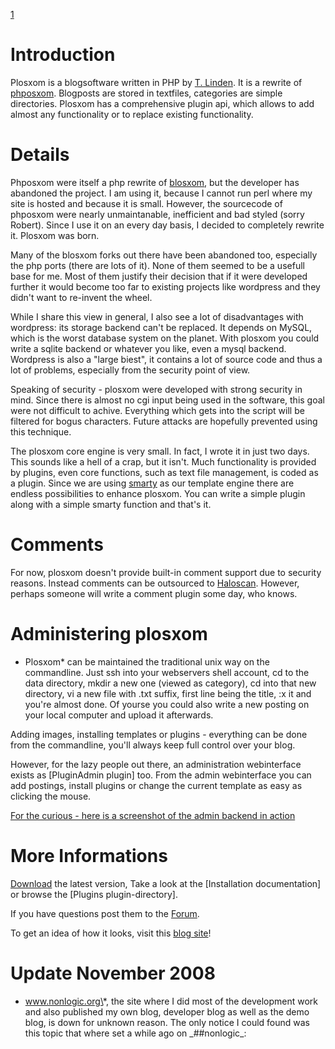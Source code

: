[1](http://plosxom.googlecode.com/files/network.png)

Introduction
============

Plosxom is a blogsoftware written in PHP by [T. Linden](http://www.daemon.de). It is a rewrite of [phposxom](http://www.celsius1414.com/phposxom/). Blogposts are stored in textfiles, categories are simple directories. Plosxom has a comprehensive plugin api, which allows to add almost any functionality or to replace existing functionality.

Details
=======

Phposxom were itself a php rewrite of [blosxom](http://thesaurus.reference.com/go/http://www.blosxom.com/), but the developer has abandoned the project. I am using it, because I cannot run perl where my site is hosted and because it is small. However, the sourcecode of phposxom were nearly unmaintanable, inefficient and bad styled (sorry Robert). Since I use it on an every day basis, I decided to completely rewrite it. Plosxom was born.

Many of the blosxom forks out there have been abandoned too, especially the php ports (there are lots of it). None of them seemed to be a usefull base for me. Most of them justify their decision that if it were developed further it would become too far to existing projects like wordpress and they didn't want to re-invent the wheel.

While I share this view in general, I also see a lot of disadvantages with wordpress: its storage backend can't be replaced. It depends on MySQL, which is the worst database system on the planet. With plosxom you could write a sqlite backend or whatever you like, even a mysql backend. Wordpress is also a "large biest", it contains a lot of source code and thus a lot of problems, especially from the security point of view.

Speaking of security - plosxom were developed with strong security in mind. Since there is almost no cgi input being used in the software, this goal were not difficult to achive. Everything which gets into the script will be filtered for bogus characters. Future attacks are hopefully prevented using this technique.

The plosxom core engine is very small. In fact, I wrote it in just two days. This sounds like a hell of a crap, but it isn't. Much functionality is provided by plugins, even core functions, such as text file management, is coded as a plugin. Since we are using [smarty](http://thesaurus.reference.com/go/http://smarty.php.net/) as our template engine there are endless possibilities to enhance plosxom. You can write a simple plugin along with a simple smarty function and that's it.

Comments
========

For now, plosxom doesn't provide built-in comment support due to security reasons. Instead comments can be outsourced to [Haloscan](http://www.haloscan.com). However, perhaps someone will write a comment plugin some day, who knows.

Administering plosxom
=====================

-   Plosxom\* can be maintained the traditional unix way on the commandline. Just ssh into your webservers shell account, cd to the data directory, mkdir a new one (viewed as category), cd into that new directory, vi a new file with .txt suffix, first line being the title, :x it and you're almost done. Of yourse you could also write a new posting on your local computer and upload it afterwards.

Adding images, installing templates or plugins - everything can be done from the commandline, you'll always keep full control over your blog.

However, for the lazy people out there, an administration webinterface exists as [PluginAdmin plugin] too. From the admin webinterface you can add postings, install plugins or change the current template as easy as clicking the mouse.

[For the curious - here is a screenshot of the admin backend in action](http://www.23hq.com/PaliDhar/photo/2805302/original)

More Informations
=================

[Download](http://code.google.com/p/plosxom/downloads/list) the latest version, Take a look at the [Installation documentation] or browse the [Plugins plugin-directory].

If you have questions post them to the [Forum](http://groups.google.com/group/plosxom-discuss).

To get an idea of how it looks, visit this [blog site](http://www.vondein.org)!

Update November 2008
====================

-   www.nonlogic.org\*, the site where I did most of the development work and also published my own blog, developer blog as well as the demo blog, is down for unknown reason. The only notice I could found was this topic that where set a while ago on \_\#\#nonlogic\_:


